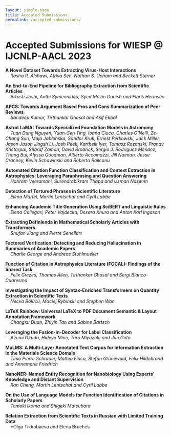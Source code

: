```yaml
---
layout: simple-page
title: Accepted Submissions
permalink: /accepted_submissions/
---
```


# Accepted Submissions for WIESP @ IJCNLP-AACL 2023

**A Novel Dataset Towards Extracting Virus-Host Interactions**  
&nbsp;&nbsp;&nbsp;&nbsp;*Rasha R. Alshawi, Atriya Sen, Nathan S. Upham and Beckett Sterner*  

**An End-to-End Pipeline for Bibliography Extraction from Scientific Articles**  
&nbsp;&nbsp;&nbsp;&nbsp;*Bikash Joshi, Anthi Symeonidou, Syed Mazin Danish and Floris Hermsen*  

**APCS: Towards Argument Based Pros and Cons Summarization of Peer Reviews**  
&nbsp;&nbsp;&nbsp;&nbsp;*Sandeep Kumar, Tirthankar Ghosal and Asif Ekbal*  

**AstroLLaMA: Towards Specialized Foundation Models in Astronomy**  
&nbsp;&nbsp;&nbsp;&nbsp;*Tuan Dung Nguyen, Yuan-Sen Ting, Ioana Ciuca, Charles O'Neill, Ze-Chang Sun, Maja Jabłońska, Sandor Kruk, Ernest Perkowski, Jack Miller, Jason Jason Jingsh Li, Josh Peek, Kartheik Iyer, Tomasz Rozanski, Pranav Khetarpal, Sharaf Zaman, David Brodrick, Sergio J. Rodriguez Mendez, Thang Bui, Alyssa Goodman, Alberto Accomazzi, Jill Naiman, Jesse Cranney, Kevin Schawinski and Roberta Raileanu*  

**Automated Citation Function Classification and Context Extraction in Astrophysics: Leveraging Paraphrasing and Question Answering**  
&nbsp;&nbsp;&nbsp;&nbsp;*Hariram Veeramani, Surendrabikram Thapa and Usman Naseem*  

**Detection of Tortured Phrases in Scientific Literature**  
&nbsp;&nbsp;&nbsp;&nbsp;*Eléna Martel, Martin Lentschat and Cyril Labbe*  

**Enhancing Academic Title Generation Using SciBERT and Linguistic Rules**  
&nbsp;&nbsp;&nbsp;&nbsp;*Elena Callegari, Peter Vajdecka, Desara Xhura and Anton Karl Ingason*  

**Extracting Definienda in Mathematical Scholarly Articles with Transformers**  
&nbsp;&nbsp;&nbsp;&nbsp;*Shufan Jiang and Pierre Senellart*  

**Factored Verification: Detecting and Reducing Hallucination in Summaries of Academic Papers**  
&nbsp;&nbsp;&nbsp;&nbsp;*Charlie George and Andreas Stuhlmueller*  

**Function of Citation in Astrophysics Literature (FOCAL): Findings of the Shared Task**  
&nbsp;&nbsp;&nbsp;&nbsp;*Felix Grezes, Thomas Allen, Tirthankar Ghosal and Sergi Blanco-Cuaresma*  

**Investigating the Impact of Syntax-Enriched Transformers on Quantity Extraction in Scientific Texts**  
&nbsp;&nbsp;&nbsp;&nbsp;*Necva Bölücü, Maciej Rybinski and Stephen Wan*  

**LaTeX Rainbow: Universal LaTeX to PDF Document Semantic & Layout Annotation Framework**  
&nbsp;&nbsp;&nbsp;&nbsp;*Changxu Duan, Zhiyin Tan and Sabine Bartsch*  

**Leveraging the Fusion-in-Decoder for Label Classification**  
&nbsp;&nbsp;&nbsp;&nbsp;*Azumi Okuda, Hideya Mino, Taro Miyazaki and Jun Goto*  

**MuLMS: A Multi-Layer Annotated Text Corpus for Information Extraction in the Materials Science Domain**  
&nbsp;&nbsp;&nbsp;&nbsp;*Timo Pierre Schrader, Matteo Finco, Stefan Grünewald, Felix Hildebrand and Annemarie Friedrich*  

**NanoNER: Named Entity Recognition for Nanobiology Using Experts' Knowledge and Distant Supervision**  
&nbsp;&nbsp;&nbsp;&nbsp;*Ran Cheng, Martin Lentschat and Cyril Labbe*  

**On the Use of Language Models for Function Identification of Citations in Scholarly Papers**  
&nbsp;&nbsp;&nbsp;&nbsp;*Tomoki Ikoma and Shigeki Matsubara*  

**Relation Extraction from Scientific Texts in Russian with Limited Training Data**  
&nbsp;&nbsp;&nbsp;&nbsp;*Olga Tikhobaeva and Elena Bruches
